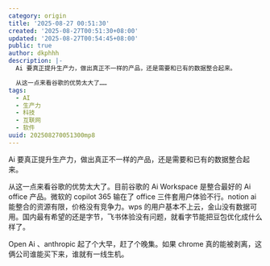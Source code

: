 ```yaml
---
category: origin
title: '2025-08-27 00:51:30'
created: '2025-08-27T00:51:30+08:00'
updated: '2025-08-27T00:54:45+08:00'
public: true
author: dkphhh
description: |-
  Ai 要真正提升生产力，做出真正不一样的产品，还是需要和已有的数据整合起来。

  从这一点来看谷歌的优势太大了……
tags:
  - AI
  - 生产力
  - 科技
  - 互联网
  - 软件
uuid: 202508270051300mp8
---
```


Ai 要真正提升生产力，做出真正不一样的产品，还是需要和已有的数据整合起来。

从这一点来看谷歌的优势太大了。目前谷歌的 Ai Workspace 是整合最好的 Ai office 产品。微软的 copilot 365 输在了 office 三件套用户体验不行。notion ai 能整合的资源有限，价格没有竞争力。wps 的用户基本不上云，金山没有数据可用。国内最有希望的还是字节，飞书体验没有问题，就看字节能把豆包优化成什么样了。

Open Ai 、anthropic 起了个大早，赶了个晚集。如果 chrome 真的能被剥离，这俩公司谁能买下来，谁就有一线生机。
